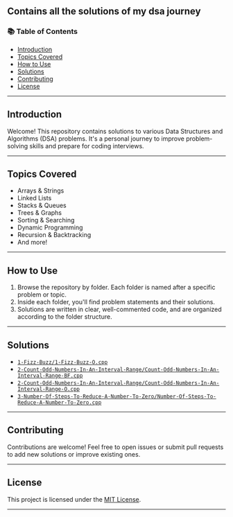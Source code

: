 ## Contains all the solutions of my dsa journey 

### 📚 Table of Contents

- [Introduction](#introduction)
- [Topics Covered](#topics-covered)
- [How to Use](#how-to-use)
- [Solutions](#solutions)
- [Contributing](#contributing)
- [License](#license)

---

## Introduction

Welcome! This repository contains solutions to various Data Structures and Algorithms (DSA) problems. It's a personal journey to improve problem-solving skills and prepare for coding interviews.

---

## Topics Covered

- Arrays & Strings
- Linked Lists
- Stacks & Queues
- Trees & Graphs
- Sorting & Searching
- Dynamic Programming
- Recursion & Backtracking
- And more!

---

## How to Use

1. Browse the repository by folder. Each folder is named after a specific problem or topic.
2. Inside each folder, you'll find problem statements and their solutions.
3. Solutions are written in clear, well-commented code, and are organized according to the folder structure.

---

## Solutions


- [`1-Fizz-Buzz/1-Fizz-Buzz-O.cpp`](1-Fizz-Buzz/1-Fizz-Buzz-O.cpp)
- [`2-Count-Odd-Numbers-In-An-Interval-Range/Count-Odd-Numbers-In-An-Interval-Range-BF.cpp`](2-Count-Odd-Numbers-In-An-Interval-Range/Count-Odd-Numbers-In-An-Interval-Range-BF.cpp)
- [`2-Count-Odd-Numbers-In-An-Interval-Range/Count-Odd-Numbers-In-An-Interval-Range-O.cpp`](2-Count-Odd-Numbers-In-An-Interval-Range/Count-Odd-Numbers-In-An-Interval-Range-O.cpp)
- [`3-Number-Of-Steps-To-Reduce-A-Number-To-Zero/Number-Of-Steps-To-Reduce-A-Number-To-Zero.cpp`](3-Number-Of-Steps-To-Reduce-A-Number-To-Zero/Number-Of-Steps-To-Reduce-A-Number-To-Zero.cpp)


---

## Contributing

Contributions are welcome! Feel free to open issues or submit pull requests to add new solutions or improve existing ones.

---

## License

This project is licensed under the [MIT License](LICENSE).

---